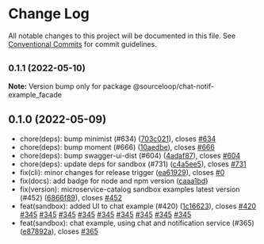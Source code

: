 # Change Log

All notable changes to this project will be documented in this file.
See [Conventional Commits](https://conventionalcommits.org) for commit guidelines.

## <small>0.1.1 (2022-05-10)</small>

**Note:** Version bump only for package @sourceloop/chat-notif-example_facade





## 0.1.0 (2022-05-09)

* chore(deps): bump minimist (#634) ([703c021](https://github.com/sourcefuse/loopback4-microservice-catalog/commit/703c021)), closes [#634](https://github.com/sourcefuse/loopback4-microservice-catalog/issues/634)
* chore(deps): bump moment (#666) ([10aedbe](https://github.com/sourcefuse/loopback4-microservice-catalog/commit/10aedbe)), closes [#666](https://github.com/sourcefuse/loopback4-microservice-catalog/issues/666)
* chore(deps): bump swagger-ui-dist (#604) ([4adaf87](https://github.com/sourcefuse/loopback4-microservice-catalog/commit/4adaf87)), closes [#604](https://github.com/sourcefuse/loopback4-microservice-catalog/issues/604)
* chore(deps): update deps for sandbox (#731) ([c4a5ee5](https://github.com/sourcefuse/loopback4-microservice-catalog/commit/c4a5ee5)), closes [#731](https://github.com/sourcefuse/loopback4-microservice-catalog/issues/731)
* fix(cli): minor changes for release trigger ([ea61929](https://github.com/sourcefuse/loopback4-microservice-catalog/commit/ea61929)), closes [#0](https://github.com/sourcefuse/loopback4-microservice-catalog/issues/0)
* fix(docs): add badge for node and npm version ([caaa1bd](https://github.com/sourcefuse/loopback4-microservice-catalog/commit/caaa1bd))
* fix(version): microservice-catalog sandbox examples latest version (#452) ([6866f89](https://github.com/sourcefuse/loopback4-microservice-catalog/commit/6866f89)), closes [#452](https://github.com/sourcefuse/loopback4-microservice-catalog/issues/452)
* feat(sandbox): added UI to chat example (#420) ([1c16623](https://github.com/sourcefuse/loopback4-microservice-catalog/commit/1c16623)), closes [#420](https://github.com/sourcefuse/loopback4-microservice-catalog/issues/420) [#345](https://github.com/sourcefuse/loopback4-microservice-catalog/issues/345) [#345](https://github.com/sourcefuse/loopback4-microservice-catalog/issues/345) [#345](https://github.com/sourcefuse/loopback4-microservice-catalog/issues/345) [#345](https://github.com/sourcefuse/loopback4-microservice-catalog/issues/345) [#345](https://github.com/sourcefuse/loopback4-microservice-catalog/issues/345) [#345](https://github.com/sourcefuse/loopback4-microservice-catalog/issues/345) [#345](https://github.com/sourcefuse/loopback4-microservice-catalog/issues/345) [#345](https://github.com/sourcefuse/loopback4-microservice-catalog/issues/345) [#345](https://github.com/sourcefuse/loopback4-microservice-catalog/issues/345)
* feat(sandbox): chat example, using chat and notification service (#365) ([e87892a](https://github.com/sourcefuse/loopback4-microservice-catalog/commit/e87892a)), closes [#365](https://github.com/sourcefuse/loopback4-microservice-catalog/issues/365)

